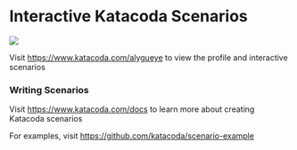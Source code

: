 # Interactive Katacoda Scenarios

[![](http://shields.katacoda.com/katacoda/alygueye/count.svg)](https://www.katacoda.com/alygueye "Get your profile on Katacoda.com")

Visit https://www.katacoda.com/alygueye to view the profile and interactive scenarios

### Writing Scenarios
Visit https://www.katacoda.com/docs to learn more about creating Katacoda scenarios

For examples, visit https://github.com/katacoda/scenario-example
